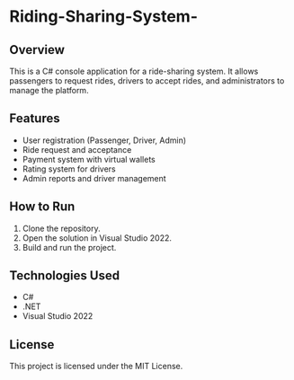# Riding-Sharing-System-


## Overview
This is a C# console application for a ride-sharing system. It allows passengers to request rides, drivers to accept rides, and administrators to manage the platform.

## Features
- User registration (Passenger, Driver, Admin)
- Ride request and acceptance
- Payment system with virtual wallets
- Rating system for drivers
- Admin reports and driver management

## How to Run
1. Clone the repository.
2. Open the solution in Visual Studio 2022.
3. Build and run the project.

## Technologies Used
- C#
- .NET
- Visual Studio 2022

## License
This project is licensed under the MIT License.
